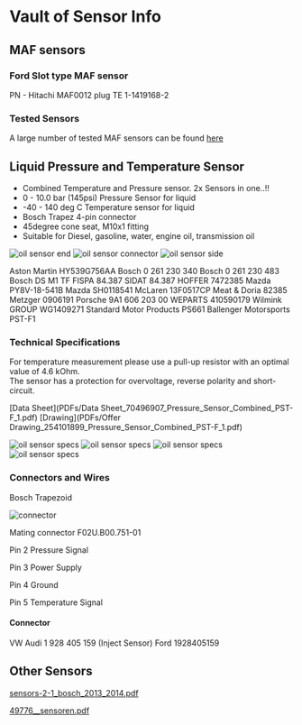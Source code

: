 # Vault of Sensor Info

## MAF sensors

### Ford Slot type MAF sensor
PN - Hitachi MAF0012
plug TE 1-1419168-2


### Tested Sensors
A large number of tested MAF sensors can be found [here](https://rusefi.com/forum/viewtopic.php?f=4&t=1726&p=36419)


## Liquid Pressure and Temperature Sensor

- Combined Temperature and Pressure sensor. 2x Sensors in one..!!
- 0 - 10.0 bar (145psi) Pressure Sensor for liquid
- -40 - 140 deg C Temperature sensor for liquid
- Bosch Trapez 4-pin connector
- 45degree cone seat, M10x1 fitting
- Suitable for Diesel, gasoline, water, engine oil, transmission oil 

![oil sensor end](Images/oilsense1.jpg)
![oil sensor connector](Images/oilsense2.jpg)
![oil sensor side](Images/oilsense3.jpg)

Aston Martin HY539G756AA
Bosch 0 261 230 340
Bosch 0 261 230 483
Bosch DS M1 TF
FISPA 84.387
SIDAT 84.387
HOFFER 7472385
Mazda PY8V-18-541B
Mazda SH0118541
McLaren 13F0517CP
Meat & Doria 82385
Metzger 0906191
Porsche 9A1 606 203 00
WEPARTS 410590179
Wilmink GROUP WG1409271
Standard Motor Products PS661
Ballenger Motorsports PST-F1

### Technical Specifications

For temperature measurement please use a pull-up resistor with an optimal value of 4.6 kOhm.  
The sensor has a protection for overvoltage, reverse polarity and short-circuit.  

[Data Sheet](PDFs/Data Sheet_70496907_Pressure_Sensor_Combined_PST-F_1.pdf)
[Drawing](PDFs/Offer Drawing_254101899_Pressure_Sensor_Combined_PST-F_1.pdf)

![oil sensor specs](Images/oilsensespecs1.jpg)
![oil sensor specs](Images/oilsensespecs2.jpg)
![oil sensor specs](Images/oilsensespecs3.jpg)
![oil sensor specs](Images/oilsensespecs4.jpg)

### Connectors and Wires

Bosch Trapezoid

![connector](Images/oilsenseconn.jpg)

Mating connector
F02U.B00.751-01

Pin 2 Pressure Signal

Pin 3 Power Supply

Pin 4 Ground

Pin 5 Temperature Signal

#### Connector
VW Audi 1 928 405 159 (Inject Sensor)
Ford 1928405159

## Other Sensors

[sensors-2-1_bosch_2013_2014.pdf](OEM-Docs/Bosch/sensors-2-1_bosch_2013_2014.pdf)

[49776__sensoren.pdf](OEM-Docs/Bosch/49776__sensoren.pdf)
